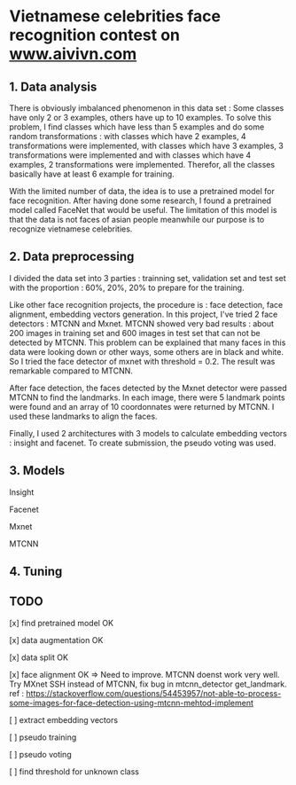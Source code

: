 # Vietnamese celebrities face recognition contest on www.aivivn.com

## 1. Data analysis

There is obviously imbalanced phenomenon in this data set : Some classes have only 2 or 3 examples, others have up to 10 examples. To solve this problem, I find classes which have less than 5 examples and do some random transformations : with classes which have 2 examples, 4 transformations were implemented, with classes which have 3 examples, 3 transformations were implemented and with classes which have 4 examples, 2 transformations were implemented. Therefor, all the classes basically have at least 6 example for training. 

With the limited number of data, the idea is to use a pretrained model for face recognition. After having done some research, I found a pretrained model called FaceNet that would be useful. The limitation of this model is that the data is not faces of asian people meanwhile our purpose is to recognize vietnamese celebrities. 

## 2. Data preprocessing
I divided the data set into 3 parties : trainning set, validation set and test set with the proportion : 60%, 20%, 20% to prepare for the training.

Like other face recognition projects, the procedure is : face detection, face alignment, embedding vectors generation.
In this project, I've tried 2 face detectors :  MTCNN and Mxnet. MTCNN showed very bad results : about 200 images in training set and 600 images in test set that can not be detected by MTCNN. This problem can be explained that many faces in this data were looking down or other ways, some others are in black and white. So I tried the face detector of mxnet with threshold = 0.2. The result was remarkable compared to MTCNN. 

After face detection, the faces detected by the Mxnet detector were passed MTCNN to find the landmarks. In each image, there were 5 landmark points were found and an array of 10 coordonnates were returned by MTCNN. I used these landmarks to align the faces. 

Finally, I used 2 architectures with 3 models to calculate embedding vectors : insight and facenet. To create submission, the pseudo voting was used.
## 3. Models 
Insight

Facenet

Mxnet

MTCNN
## 4. Tuning

## TODO
[x] find pretrained model OK

[x] data augmentation OK

[x] data split OK

[x] face alignment OK => Need to improve. MTCNN doenst work very well. Try MXnet SSH instead of MTCNN, fix bug in mtcnn_detector get_landmark. ref : https://stackoverflow.com/questions/54453957/not-able-to-process-some-images-for-face-detection-using-mtcnn-mehtod-implement

[ ] extract embedding vectors

[ ] pseudo training

[ ] pseudo voting

[ ] find threshold for unknown class
	